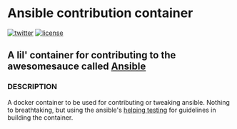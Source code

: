 # Ansible contribution container
[![twitter][2i]][2l]
[![license][3i]][3l]
## A lil' container for contributing to the awesomesauce called [Ansible][1]

### DESCRIPTION
A docker container to be used for contributing or tweaking ansible. Nothing
to breathtaking, but using the ansible's [helping testing][4] for guidelines
in building the container.


[1]: http://www.ansible.com/
[2i]: https://img.shields.io/badge/twitter-a_baez-blue.svg
[2l]: https://twitter.com/a_baez
[3i]: https://img.shields.io/badge/license-BSD-green.svg
[3l]: ./LICENSE
[4]: http://docs.ansible.com/ansible/developing_test_pr.html
